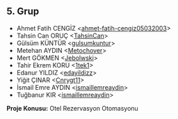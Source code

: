## 5. Grup

- Ahmet Fatih CENGİZ <[ahmet-fatih-cengiz05032003](https://github.com/ahmet-fatih-cengiz05032003)>
- Tahsin Can ORUÇ <[TahsinCan](https://github.com/TahsinCan)>
- Gülsüm KÜNTÜR <[gulsumkuntur](https://github.com/gulsumkuntur)>
- Metehan AYDIN <[Metochover](https://github.com/Metochover)>
- Mert GÖKMEN <[Jebolwski](https://github.com/Jebolwski)>
- Tahir Ekrem KORU <[1tek1](https://github.com/1tek1)>
- Edanur YILDIZ <[edayildizz](https://github.com/edayildizz)>
- Yiğit ÇINAR <[Cnrygt11](https://github.com/Cnrygt11)>
- İsmail Emre AYDIN <[ismaillemreaydin](https://github.com/ismaillemreaydin)>
- Tuğbanur KIR <[ismaillemreaydin](https://github.com/TugbaKir)>

**Proje Konusu:** Otel Rezervasyon Otomasyonu
